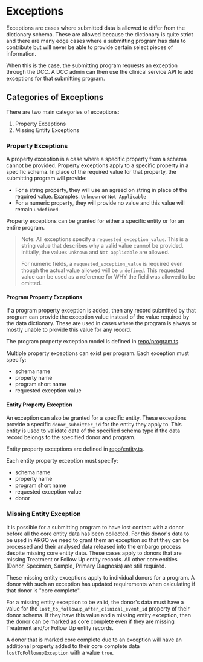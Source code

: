 # Exceptions

Exceptions are cases where submitted data is allowed to differ from the dictionary schema. These are allowed because the dictionary is quite strict and there are many edge cases where a submitting program has data to contribute but will never be able to provide certain select pieces of information.

When this is the case, the submitting program requests an exception through the DCC. A DCC admin can then use the clinical service API to add exceptions for that submitting program.

## Categories of Exceptions

There are two main categories of exceptions:

1. Property Exceptions
2. Missing Entity Exceptions

### Property Exceptions

A property exception is a case where a specific property from a schema cannot be provided. Property exceptions apply to a specific property in a specific schema. In place of the required value for that property, the submitting program will provide:

- For a string property, they will use an agreed on string in place of the required value. Examples: `Unknown` or `Not Applicable`
- For a numeric property, they will provide no value and this value will remain `undefined`.

Property exceptions can be granted for either a specific entity or for an entire program.

> Note: All exceptions specify a `requested_exception_value`. This is a string value that describes why a valid value cannot be provided. Initially, the values `Unknown` and `Not applicable` are allowed.
>
> For numeric fields, a `requested_exception_value` is required even though the actual value allowed will be `undefined`. This requested value can be used as a reference for WHY the field was allowed to be omitted.

#### Program Property Exceptions

If a program property exception is added, then any record submitted by that program can provide the exception value instead of the value required by the data dictionary. These are used in cases where the program is always or mostly unable to provide this value for any record.

The program property exception model is defined in [repo/program.ts](./repo/program.ts).

Multiple property exceptions can exist per program. Each exception must specify:

- schema name
- property name
- program short name
- requested exception value

#### Entity Property Exception

An exception can also be granted for a specific entity. These exceptions provide a specific `donor_submitter_id` for the entity they apply to. This entity is used to validate data of the specified schema type if the data record belongs to the specified donor and program.

Entity property exceptions are defined in [repo/entity.ts](./repo/entity.ts).

Each entity property exception must specify:

- schema name
- property name
- program short name
- requested exception value
- donor

### Missing Entity Exception

It is possible for a submitting program to have lost contact with a donor before all the core entity data has been collected. For this donor's data to be used in ARGO we need to grant them an exception so that they can be processed and their analysed data released into the embargo process despite missing core entity data. These cases apply to donors that are missing Treatment or Follow Up entity records. All other core entities (Donor, Specimen, Sample, Primary Diagnosis) are still required.

These missing entity exceptions apply to individual donors for a program. A donor with such an exception has updated requirements when calculating if that donor is "core complete".

For a missing entity exception to be valid, the donor's data must have a value for the `lost_to_followup_after_clinical_event_id` property of their donor schema. If they have this value and a missing entity exception, then the donor can be marked as core complete even if they are missing Treatment and/or Follow Up entity records.

A donor that is marked core complete due to an exception will have an additional property added to their core complete data `lostToFollowupException` with a value `true`.
